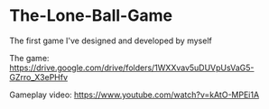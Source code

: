 # The-Lone-Ball-Game

The first game I've designed and developed by myself

The game: https://drive.google.com/drive/folders/1WXXvav5uDUVpUsVaG5-GZrro_X3ePHfv

Gameplay video: https://www.youtube.com/watch?v=kAtO-MPEi1A
